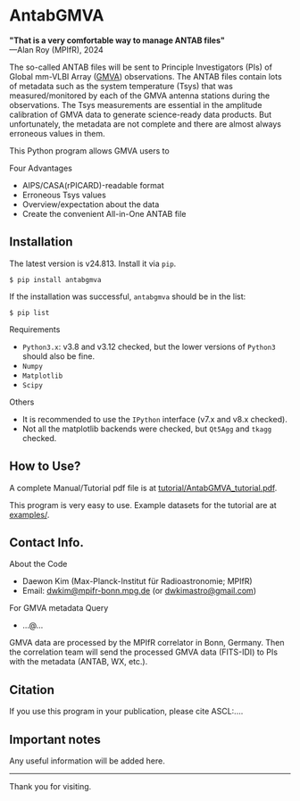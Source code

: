 # AntabGMVA

<b>"That is a very comfortable way to manage ANTAB files"</b><br>
&mdash;Alan Roy (MPIfR), 2024

The so-called ANTAB files will be sent to Principle Investigators (PIs) of Global mm-VLBI Array ([GMVA](https://www3.mpifr-bonn.mpg.de/div/vlbi/globalmm/)) observations. The ANTAB files contain lots of metadata such as the system temperature (Tsys) that was measured/monitored by each of the GMVA antenna stations during the observations. The Tsys measurements are essential in the amplitude calibration of GMVA data to generate science-ready data products. But unfortunately, the metadata are not complete and there are almost always erroneous values in them.

This Python program allows GMVA users to 

Four Advantages
* AIPS/CASA(rPICARD)-readable format
* Erroneous Tsys values
* Overview/expectation about the data
* Create the convenient All-in-One ANTAB file


## Installation
The latest version is v24.813. Install it via `pip`.
```
$ pip install antabgmva
```
If the installation was successful, `antabgmva` should be in the list:
```
$ pip list
```

Requirements
* `Python3.x`: v3.8 and v3.12 checked, but the lower versions of `Python3` should also be fine.
* `Numpy`
* `Matplotlib`
* `Scipy`

Others
* It is recommended to use the `IPython` interface (v7.x and v8.x checked).
* Not all the matplotlib backends were checked, but `Qt5Agg` and `tkagg` checked.




## How to Use?
A complete Manual/Tutorial pdf file is at [tutorial/AntabGMVA_tutorial.pdf](https://github.com/greendw/AntabGMVA/blob/main/tutorial/AntabGMVA_tutorial.pdf).

This program is very easy to use. Example datasets for the tutorial are at [examples/](https://github.com/greendw/AntabGMVA/tree/main/examples).


## Contact Info.
About the Code
* Daewon Kim (Max-Planck-Institut für Radioastronomie; MPIfR)
* Email: dwkim@mpifr-bonn.mpg.de (or dwkimastro@gmail.com)

For GMVA metadata Query
* ...@...

GMVA data are processed by the MPIfR correlator in Bonn, Germany. Then the correlation team will send the processed GMVA data (FITS-IDI) to PIs with the metadata (ANTAB, WX, etc.).




## Citation
If you use this program in your publication, please cite ASCL:....






## Important notes
Any useful information will be added here.



---

Thank you for visiting.

